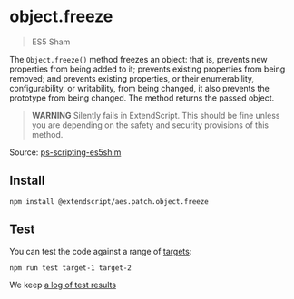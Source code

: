 # object.freeze

> ES5 Sham

The `Object.freeze()` method freezes an object: that is, prevents new properties from being added to it; prevents existing properties from being removed; and prevents existing properties, or their enumerability, configurability, or writability, from being changed, it also prevents the prototype from being changed. The method returns the passed object.

> __WARNING__ Silently fails in ExtendScript. This should be fine unless you are depending on the safety and security provisions of this method.

Source: [ps-scripting-es5shim](https://github.com/EugenTepin/ps-scripting-es5shim/blob/master/lib/Object/freeze.js)

## Install

    npm install @extendscript/aes.patch.object.freeze

## Test

You can test the code against a range of [targets](https://github.com/nbqx/fakestk/blob/master/resources/versions.json):

    npm run test target-1 target-2

We keep [a log of test results](./test/results_log.md)
